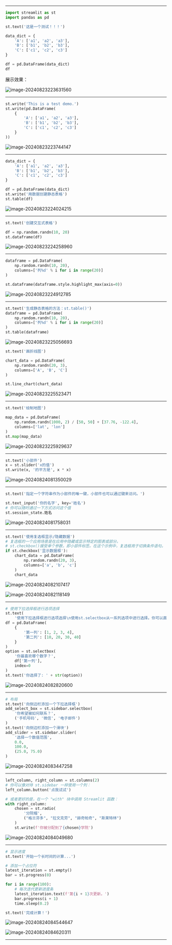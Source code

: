 ****

```python
import streamlit as st
import pandas as pd

st.text('这是一个测试！！！')

data_dict = {
    'A': ['a1', 'a2', 'a3'],
    'B': ['b1', 'b2', 'b3'],
    'C': ['c1', 'c2', 'c3']
}

df = pd.DataFrame(data_dict)
df
```

展示效果：

![image-20240823223631560](./assets/image-20240823223631560.png)

****

```python
st.write('This is a test demo.')
st.write(pd.DataFrame(
    {
        'A': ['a1', 'a2', 'a3'],
        'B': ['b1', 'b2', 'b3'],
        'C': ['c1', 'c2', 'c3']
    }
))
```

![image-20240823223744147](./assets/image-20240823223744147.png)

****

```python
data_dict = {
    'A': ['a1', 'a2', 'a3'],
    'B': ['b1', 'b2', 'b3'],
    'C': ['c1', 'c2', 'c3']
}

df = pd.DataFrame(data_dict)
st.write('用数据创建静态表格')
st.table(df)
```

![image-20240823224024215](./assets/image-20240823224024215.png)

****

```python
st.text('创建交互式表格')

df = np.random.randn(10, 20)
st.dataframe(df)
```

![image-20240823224258960](./assets/image-20240823224258960.png)

****

```python
dataframe = pd.DataFrame(
    np.random.randn(10, 20),
    columns=['列%d' % i for i in range(20)]
)

st.dataframe(dataframe.style.highlight_max(axis=0))
```

![image-20240823224912785](./assets/image-20240823224912785.png)

****

```python
st.text('生成静态表格的方法：st.table()')
dataframe = pd.DataFrame(
    np.random.randn(10, 20),
    columns=['列%d' % i for i in range(20)]
)
st.table(dataframe)
```

![image-20240823225056693](./assets/image-20240823225056693.png)

```python
st.text('画折线图')

chart_data = pd.DataFrame(
    np.random.randn(20, 3),
    columns=['A', 'B', 'C']
)

st.line_chart(chart_data)
```

![image-20240823225523471](./assets/image-20240823225523471.png)

****

```python
st.text('绘制地图')

map_data = pd.DataFrame(
    np.random.randn(1000, 2) / [50, 50] + [37.76, -122.4],
    columns=['lat', 'lon']
)
st.map(map_data)
```

![image-20240823225929637](./assets/image-20240823225929637.png)

****

```python
st.text('小部件')
x = st.slider('x的值')
st.write(x, '的平方是', x * x)
```

![image-20240824081350029](./assets/image-20240824081350029.png)

****

```python
st.text('指定一个字符串作为小部件的唯一键，小部件也可以通过键来访问。')

st.text_input('你的名字', key='姓名')
# 你可以随时通过一下方式访问这个值
st.session_state.姓名
```

![image-20240824081758031](./assets/image-20240824081758031.png)

****

```python
st.text('使用复选框显示/隐藏数据')
# 复选框的一个应用场景是在应用中隐藏或显示特定的图表或部分。
# st.checkbox()接受单个参数，即小部件标签。在这个示例中，复选框用于切换条件语句。
if st.checkbox('显示数据框'):
    chart_data = pd.DataFrame(
        np.random.randn(20, 3),
        columns=['a', 'b', 'c']
    )
    chart_data
```

![image-20240824082107417](./assets/image-20240824082107417.png)

![image-20240824082118149](./assets/image-20240824082118149.png)

****

```python
# 使用下拉选择框进行选项选择
st.text(
    '使用下拉选择框进行选项选择\n使用st.selectbox从一系列选项中进行选择。你可以直接写出你想要的选项，或者传递一个数组或数据框列。')
df = pd.DataFrame(
    {
        '第一列': [1, 2, 3, 4],
        '第二列': [10, 20, 30, 40]
    }
)
option = st.selectbox(
    '你最喜欢哪个数字？',
    df['第一列'],
    index=0
)
st.text('你选择了: ' + str(option))
```

![image-20240824082820600](./assets/image-20240824082820600.png)

----

```python
# 布局
st.text('向侧边栏添加一个下拉选择框')
add_select_box = st.sidebar.selectbox(
    '你希望被如何联系？',
    ('手机号码', '微信', '电子邮件')
)
st.text('向侧边栏添加一个滑块')
add_slider = st.sidebar.slider(
    '选择一个数值范围',
    0.0,
    100.0,
    (25.0, 75.0)
)
```

![image-20240824083447258](./assets/image-20240824083447258.png)

****

```python
left_column, right_column = st.columns(2)
# 你可以像对待 st.sidebar 一样使用一个列：
left_column.button('点我试试')

# 或者更好的是，在一个 "with" 块中调用 Streamlit 函数：
with right_column:
    chosen = st.radio(
        '分院帽',
        ("格兰芬多", "拉文克劳", "赫奇帕奇", "斯莱特林")
    )
    st.write(f'你被分配到了{chosen}学院')
```

![image-20240824084049680](./assets/image-20240824084049680.png)

****

```python
# 显示进度
st.text('开始一个长时间的计算...')

# 添加一个占位符
latest_iteration = st.empty()
bar = st.progress(0)

for i in range(100):
    # 每次迭代更新进度条
    latest_iteration.text(f'第{i + 1}次更新。')
    bar.progress(i + 1)
    time.sleep(0.2)

st.text('完成计算！')
```

![image-20240824084544647](./assets/image-20240824084544647.png)

![image-20240824084620311](./assets/image-20240824084620311.png)

****





















































































































































































